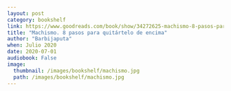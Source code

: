 ```yaml
---
layout: post
category: bookshelf
link: https://www.goodreads.com/book/show/34272625-machismo-8-pasos-para-quit-rtelo-de-encima
title: "Machismo. 8 pasos para quitártelo de encima"
author: "Barbijaputa"
when: Julio 2020
date: 2020-07-01
audiobook: False
image:
  thumbnail: /images/bookshelf/machismo.jpg
  path: /images/bookshelf/machismo.jpg
---
```

